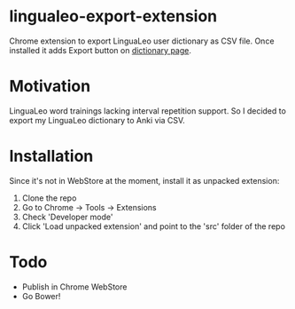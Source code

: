 lingualeo-export-extension
==========================

Chrome extension to export LinguaLeo user dictionary as CSV file. Once installed it adds Export button on [dictionary page](http://lingualeo.com/userdict).

Motivation
==========

LinguaLeo word trainings lacking interval repetition support. So I decided to export my LinguaLeo dictionary to Anki via CSV.

Installation
============

Since it's not in WebStore at the moment, install it as unpacked extension:

1. Clone the repo
2. Go to Chrome -> Tools -> Extensions
3. Check 'Developer mode'
4. Click 'Load unpacked extension' and point to the 'src' folder of the repo

Todo
====

- Publish in Chrome WebStore
- Go Bower!
